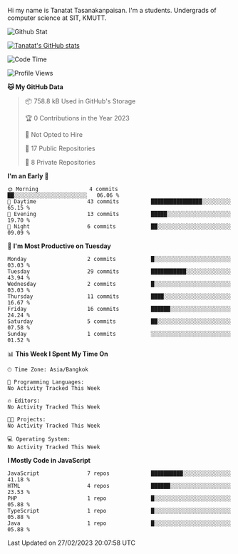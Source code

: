 Hi my name is Tanatat Tasanakanpaisan. I'm a students. Undergrads of computer science at SIT, KMUTT.

![Github Stat](https://github-profile-summary-cards.vercel.app/api/cards/profile-details?username=LilUzii-69&theme=dracula)

[![Tanatat's GitHub stats](https://github-readme-stats.vercel.app/api?username=LilUzii-69&show_icons=true&theme=radical)](https://github.com/anuraghazra/github-readme-stats)

<!--START_SECTION:waka-->
![Code Time](http://img.shields.io/badge/Code%20Time-43%20hrs%2052%20mins-blue)

![Profile Views](http://img.shields.io/badge/Profile%20Views-3-blue)

**🐱 My GitHub Data** 

> 📦 758.8 kB Used in GitHub's Storage 
 > 
> 🏆 0 Contributions in the Year 2023
 > 
> 🚫 Not Opted to Hire
 > 
> 📜 17 Public Repositories 
 > 
> 🔑 8 Private Repositories 
 > 
**I'm an Early 🐤** 

```text
🌞 Morning                4 commits           ██░░░░░░░░░░░░░░░░░░░░░░░   06.06 % 
🌆 Daytime                43 commits          ████████████████░░░░░░░░░   65.15 % 
🌃 Evening                13 commits          █████░░░░░░░░░░░░░░░░░░░░   19.70 % 
🌙 Night                  6 commits           ██░░░░░░░░░░░░░░░░░░░░░░░   09.09 % 
```
📅 **I'm Most Productive on Tuesday** 

```text
Monday                   2 commits           █░░░░░░░░░░░░░░░░░░░░░░░░   03.03 % 
Tuesday                  29 commits          ███████████░░░░░░░░░░░░░░   43.94 % 
Wednesday                2 commits           █░░░░░░░░░░░░░░░░░░░░░░░░   03.03 % 
Thursday                 11 commits          ████░░░░░░░░░░░░░░░░░░░░░   16.67 % 
Friday                   16 commits          ██████░░░░░░░░░░░░░░░░░░░   24.24 % 
Saturday                 5 commits           ██░░░░░░░░░░░░░░░░░░░░░░░   07.58 % 
Sunday                   1 commits           ░░░░░░░░░░░░░░░░░░░░░░░░░   01.52 % 
```


📊 **This Week I Spent My Time On** 

```text
🕑︎ Time Zone: Asia/Bangkok

💬 Programming Languages: 
No Activity Tracked This Week

🔥 Editors: 
No Activity Tracked This Week

🐱‍💻 Projects: 
No Activity Tracked This Week

💻 Operating System: 
No Activity Tracked This Week
```

**I Mostly Code in JavaScript** 

```text
JavaScript               7 repos             ██████████░░░░░░░░░░░░░░░   41.18 % 
HTML                     4 repos             ██████░░░░░░░░░░░░░░░░░░░   23.53 % 
PHP                      1 repo              █░░░░░░░░░░░░░░░░░░░░░░░░   05.88 % 
TypeScript               1 repo              █░░░░░░░░░░░░░░░░░░░░░░░░   05.88 % 
Java                     1 repo              █░░░░░░░░░░░░░░░░░░░░░░░░   05.88 % 
```




 Last Updated on 27/02/2023 20:07:58 UTC
<!--END_SECTION:waka-->